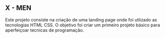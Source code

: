 ## **X - MEN**
Este projeto consiste na criação de uma landing page onde foi utlizado as tecnologias HTML CSS. O objetivo foi criar um primeiro projeto básico para aperfeiçoar tecnicas de programação.
